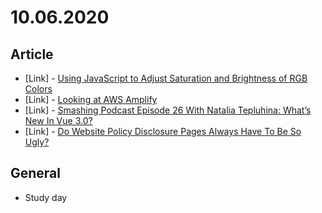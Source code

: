 # 10.06.2020

## Article

- \[Link\] - [Using JavaScript to Adjust Saturation and Brightness of RGB Colors](https://css-tricks.com/using-javascript-to-adjust-saturation-and-brightness-of-rgb-colors/)
- \[Link\] - [Looking at AWS Amplify](https://css-tricks.com/looking-at-aws-amplify/)
- \[Link\] - [Smashing Podcast Episode 26 With Natalia Tepluhina: What’s New In Vue 3.0?](https://www.smashingmagazine.com/2020/10/smashing-podcast-episode-26/)
- \[Link\] - [Do Website Policy Disclosure Pages Always Have To Be So Ugly?](https://www.smashingmagazine.com/2020/10/website-policy-disclosure-pages/)

## General

- Study day
